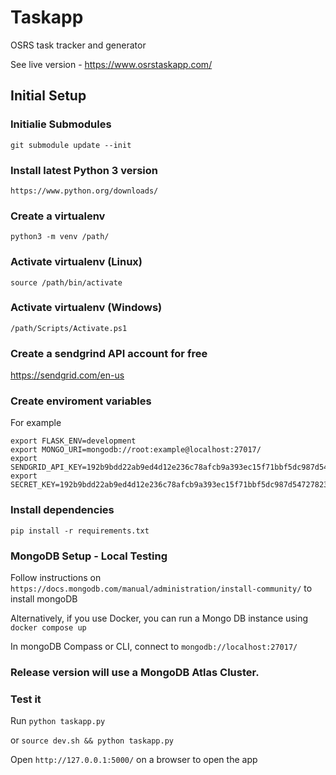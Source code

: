 # Taskapp #

OSRS task tracker and generator

See live version - https://www.osrstaskapp.com/

## Initial Setup ###

### Initialie Submodules
`git submodule update --init`

### Install latest Python 3 version ###
`https://www.python.org/downloads/`

### Create a virtualenv ###
`python3 -m venv /path/`

### Activate virtualenv (Linux) ###
`source /path/bin/activate`

### Activate virtualenv (Windows) ###
`/path/Scripts/Activate.ps1`

### Create a sendgrind API account for free ###
https://sendgrid.com/en-us

### Create enviroment variables ###
For example
```
export FLASK_ENV=development
export MONGO_URI=mongodb://root:example@localhost:27017/
export SENDGRID_API_KEY=192b9bdd22ab9ed4d12e236c78afcb9a393ec15f71bbf5dc987d54727823bcbf
export SECRET_KEY=192b9bdd22ab9ed4d12e236c78afcb9a393ec15f71bbf5dc987d54727823bcbf
```

### Install dependencies ###
`pip install -r requirements.txt`

### MongoDB Setup - Local Testing ###
Follow instructions on `https://docs.mongodb.com/manual/administration/install-community/` to install mongoDB

Alternatively, if you use Docker, you can run a Mongo DB instance using `docker compose up`

In mongoDB Compass or CLI, connect to `mongodb://localhost:27017/`


### Release version will use a MongoDB Atlas Cluster.


### Test it ###

Run `python taskapp.py`

or `source dev.sh && python taskapp.py`

Open `http://127.0.0.1:5000/` on a browser to open the app
